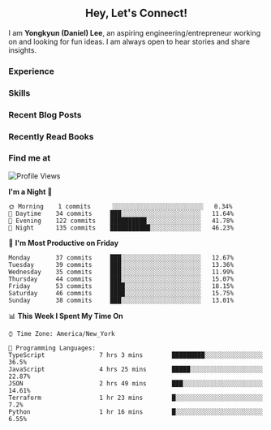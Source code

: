 <h2 align="center">Hey, Let's Connect!</h2>

I am **Yongkyun (Daniel) Lee**, an aspiring engineering/entrepreneur working on and looking for fun ideas. I am always open to hear stories and share insights.

### Experience

### Skills

### Recent Blog Posts

### Recently Read Books

### Find me at

<!--START_SECTION:waka-->
![Profile Views](http://img.shields.io/badge/Profile%20Views-16-blue)

**I'm a Night 🦉** 

```text
🌞 Morning    1 commits      ░░░░░░░░░░░░░░░░░░░░░░░░░   0.34% 
🌆 Daytime    34 commits     ███░░░░░░░░░░░░░░░░░░░░░░   11.64% 
🌃 Evening    122 commits    ██████████░░░░░░░░░░░░░░░   41.78% 
🌙 Night      135 commits    ███████████░░░░░░░░░░░░░░   46.23%

```
📅 **I'm Most Productive on Friday** 

```text
Monday       37 commits     ███░░░░░░░░░░░░░░░░░░░░░░   12.67% 
Tuesday      39 commits     ███░░░░░░░░░░░░░░░░░░░░░░   13.36% 
Wednesday    35 commits     ███░░░░░░░░░░░░░░░░░░░░░░   11.99% 
Thursday     44 commits     ███░░░░░░░░░░░░░░░░░░░░░░   15.07% 
Friday       53 commits     ████░░░░░░░░░░░░░░░░░░░░░   18.15% 
Saturday     46 commits     ████░░░░░░░░░░░░░░░░░░░░░   15.75% 
Sunday       38 commits     ███░░░░░░░░░░░░░░░░░░░░░░   13.01%

```


📊 **This Week I Spent My Time On** 

```text
⌚︎ Time Zone: America/New_York

💬 Programming Languages: 
TypeScript               7 hrs 3 mins        █████████░░░░░░░░░░░░░░░░   36.5% 
JavaScript               4 hrs 25 mins       █████░░░░░░░░░░░░░░░░░░░░   22.87% 
JSON                     2 hrs 49 mins       ███░░░░░░░░░░░░░░░░░░░░░░   14.61% 
Terraform                1 hr 23 mins        █░░░░░░░░░░░░░░░░░░░░░░░░   7.2% 
Python                   1 hr 16 mins        █░░░░░░░░░░░░░░░░░░░░░░░░   6.55%

```


<!--END_SECTION:waka-->


<!--
**yongkyunlee/yongkyunlee** is a ✨ _special_ ✨ repository because its `README.md` (this file) appears on your GitHub profile.

Here are some ideas to get you started:

- 🔭 I’m currently working on ... 
- 🌱 I’m currently learning ...
- 👯 I’m looking to collaborate on ...
- 🤔 I’m looking for help with ...
- 💬 Ask me about ...
- 📫 How to reach me: ...
- 😄 Pronouns: ...
- ⚡ Fun fact: ...
-->

